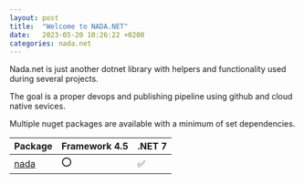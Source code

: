```yaml
---
layout: post
title:  "Welcome to NADA.NET"
date:   2023-05-20 10:26:22 +0200
categories: nada.net
---
```


Nada.net is just another dotnet library with helpers and functionality used during several projects.

The goal is a proper devops and publishing pipeline using github and cloud native sevices.

Multiple nuget packages are available with a minimum of set dependencies.

| Package | Framework 4.5 | .NET 7 |
| - | - | - |
| [nada](https://www.nuget.org/packages/Nada/) | :o: | :white_check_mark: |
